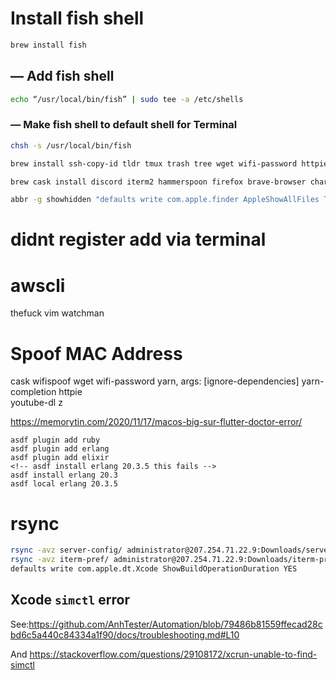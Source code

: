 # Install fish shell
```bash
brew install fish
```
## — Add fish shell
```bash
echo “/usr/local/bin/fish” | sudo tee -a /etc/shells
```
### — Make fish shell to default shell for Terminal
```bash
chsh -s /usr/local/bin/fish
```

```bash
brew install ssh-copy-id tldr tmux trash tree wget wifi-password httpie youtube-dl thefuck watchman yarn-completion rbenv z gh erlang elixir autojump cocoapods jq sponge
```

```bash
brew cask install discord iterm2 hammerspoon firefox brave-browser charles chromium imageoptim postico postman postgres visual-studio-code android-platform-tool android-sd android-studio setapp docker react-native-debugger
```

```bash
abbr -g showhidden "defaults write com.apple.finder AppleShowAllFiles TRUE;killall Finder"
```

# didnt register add via terminal
# awscli
thefuck
vim
watchman

# Spoof MAC Address
cask wifispoof
wget
wifi-password
yarn, args: [ignore-dependencies]
yarn-completion
httpie  
youtube-dl
z

<!-- cocoapods -->
https://memorytin.com/2020/11/17/macos-big-sur-flutter-doctor-error/
<!-- Seems like you have to add the package with brew or some other thing. asdf doesnt not install it on machine, just manages the version -->
```asdf
asdf plugin add ruby
asdf plugin add erlang
asdf plugin add elixir
<!-- asdf install erlang 20.3.5 this fails -->
asdf install erlang 20.3
asdf local erlang 20.3.5
```

# rsync
```bash
rsync -avz server-config/ administrator@207.254.71.22.9:Downloads/server-config
rsync -avz iterm-pref/ administrator@207.254.71.22.9:Downloads/iterm-pref
defaults write com.apple.dt.Xcode ShowBuildOperationDuration YES
```

## Xcode `simctl` error

See:https://github.com/AnhTester/Automation/blob/79486b81559ffecad28cbd6c5a440c84334a1f90/docs/troubleshooting.md#L10

And https://stackoverflow.com/questions/29108172/xcrun-unable-to-find-simctl